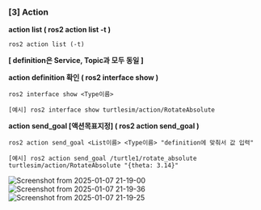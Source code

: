 ### [3] Action

**action list ( ros2 action list -t )**

```arduino
ros2 action list (-t)
```

**[ definition은 Service, Topic과 모두 동일 ]**

**action definition 확인 ( ros2 interface show )**

```arduino
ros2 interface show <Type이름>

[예시] ros2 interface show turtlesim/action/RotateAbsolute
```

**action send_goal [액션목표지정] ( ros2 action send_goal )**

```arduino
ros2 action send_goal <List이름> <Type이름> "definition에 맞춰서 값 입력"

[예시] ros2 action send_goal /turtle1/rotate_absolute turtlesim/action/RotateAbsolute "{theta: 3.14}"
```

![Screenshot from 2025-01-07 21-19-00](https://github.com/user-attachments/assets/801179c7-2dff-48bc-a994-7ea25a55d57e)
![Screenshot from 2025-01-07 21-19-36](https://github.com/user-attachments/assets/6c8ec3ec-d5a3-4a70-9d7c-67436a26642b)
![Screenshot from 2025-01-07 21-19-25](https://github.com/user-attachments/assets/d8bfccec-d916-45f4-9675-ac00885f3386)
